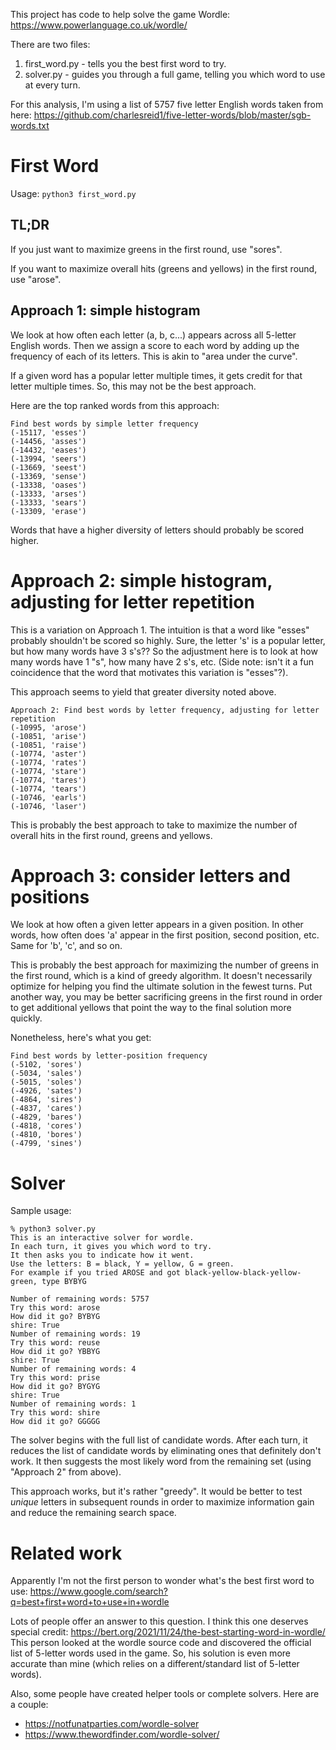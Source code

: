 This project has code to help solve the game Wordle:
https://www.powerlanguage.co.uk/wordle/

There are two files:
1. first_word.py - tells you the best first word to try.
2. solver.py - guides you through a full game, telling you which word to use at every turn.

For this analysis, I'm using a list of 5757 five letter English words taken from here:
https://github.com/charlesreid1/five-letter-words/blob/master/sgb-words.txt

# First Word

Usage: `python3 first_word.py`

## TL;DR

If you just want to maximize greens in the first round, use "sores".

If you want to maximize overall hits (greens and yellows) in the first round, use "arose".

## Approach 1: simple histogram

We look at how often each letter (a, b, c...) appears across all 5-letter English words.  Then we assign a score to each word by adding up the frequency of each of its letters.  This is akin to "area under the curve".

If a given word has a popular letter multiple times, it gets credit for that letter multiple times.  So, this may not be the best approach.

Here are the top ranked words from this approach:
```
Find best words by simple letter frequency
(-15117, 'esses')
(-14456, 'asses')
(-14432, 'eases')
(-13994, 'seers')
(-13669, 'seest')
(-13369, 'sense')
(-13338, 'oases')
(-13333, 'arses')
(-13333, 'sears')
(-13309, 'erase')
```

Words that have a higher diversity of letters should probably be scored higher.

# Approach 2: simple histogram, adjusting for letter repetition

This is a variation on Approach 1.  The intuition is that a word like "esses" probably shouldn't be scored so highly.  Sure, the letter 's' is a popular letter, but how many words have 3 s's??  So the adjustment here is to look at how many words have 1 "s", how many have 2 s's, etc.  (Side note: isn't it a fun coincidence that the word that motivates this variation is "esses"?).

This approach seems to yield that greater diversity noted above.

```
Approach 2: Find best words by letter frequency, adjusting for letter repetition
(-10995, 'arose')
(-10851, 'arise')
(-10851, 'raise')
(-10774, 'aster')
(-10774, 'rates')
(-10774, 'stare')
(-10774, 'tares')
(-10774, 'tears')
(-10746, 'earls')
(-10746, 'laser')
```

This is probably the best approach to take to maximize the number of overall hits in the first round, greens and yellows.

# Approach 3: consider letters and positions

We look at how often a given letter appears in a given position.  In other words, how often does 'a' appear in the first position, second position, etc.  Same for 'b', 'c', and so on.

This is probably the best approach for maximizing the number of greens in the first round, which is a kind of greedy algorithm.  It doesn't necessarily optimize for helping you find the ultimate solution in the fewest turns.  Put another way, you may be better sacrificing greens in the first round in order to get additional yellows that point the way to the final solution more quickly.

Nonetheless, here's what you get:
```
Find best words by letter-position frequency
(-5102, 'sores')
(-5034, 'sales')
(-5015, 'soles')
(-4926, 'sates')
(-4864, 'sires')
(-4837, 'cares')
(-4829, 'bares')
(-4818, 'cores')
(-4810, 'bores')
(-4799, 'sines')
```

# Solver

Sample usage:
```
% python3 solver.py
This is an interactive solver for wordle.
In each turn, it gives you which word to try.
It then asks you to indicate how it went.
Use the letters: B = black, Y = yellow, G = green.
For example if you tried AROSE and got black-yellow-black-yellow-green, type BYBYG

Number of remaining words: 5757
Try this word: arose
How did it go? BYBYG
shire: True
Number of remaining words: 19
Try this word: reuse
How did it go? YBBYG
shire: True
Number of remaining words: 4
Try this word: prise
How did it go? BYGYG
shire: True
Number of remaining words: 1
Try this word: shire
How did it go? GGGGG
```

The solver begins with the full list of candidate words.  After each turn, it reduces the list of candidate words by eliminating ones that definitely don't work.  It then suggests the most likely word from the remaining set (using "Approach 2" from above).

This approach works, but it's rather "greedy".  It would be better to test _unique_ letters in subsequent rounds in order to maximize information gain and reduce the remaining search space.

# Related work

Apparently I'm not the first person to wonder what's the best first word to use: https://www.google.com/search?q=best+first+word+to+use+in+wordle

Lots of people offer an answer to this question.  I think this one deserves special credit:
https://bert.org/2021/11/24/the-best-starting-word-in-wordle/
This person looked at the wordle source code and discovered the official list of 5-letter words used in the game.  So, his solution is even more accurate than mine (which relies on a different/standard list of 5-letter words).

Also, some people have created helper tools or complete solvers.  Here are a couple:
* https://notfunatparties.com/wordle-solver
* https://www.thewordfinder.com/wordle-solver/
